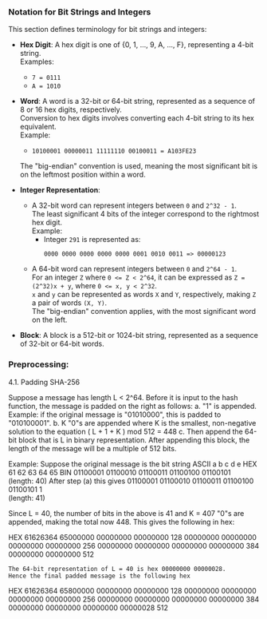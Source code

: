 ### Notation for Bit Strings and Integers

This section defines terminology for bit strings and integers:

- **Hex Digit**: A hex digit is one of {0, 1, ..., 9, A, ..., F}, representing a 4-bit string.  
  Examples:  
  - `7 = 0111`  
  - `A = 1010`

- **Word**: A word is a 32-bit or 64-bit string, represented as a sequence of 8 or 16 hex digits, respectively.  
  Conversion to hex digits involves converting each 4-bit string to its hex equivalent.  
  Example:  
  - `10100001 00000011 11111110 00100011 = A103FE23`

  The "big-endian" convention is used, meaning the most significant bit is on the leftmost position within a word.

- **Integer Representation**:  
  - A 32-bit word can represent integers between `0` and `2^32 - 1`.  
    The least significant 4 bits of the integer correspond to the rightmost hex digit.  
    Example:  
    - Integer `291` is represented as:  
      ```
      0000 0000 0000 0000 0000 0001 0010 0011 => 00000123
      ```
  - A 64-bit word can represent integers between `0` and `2^64 - 1`.  
    For an integer `Z` where `0 <= Z < 2^64`, it can be expressed as `Z = (2^32)x + y`, where `0 <= x, y < 2^32`.  
    `x` and `y` can be represented as words `X` and `Y`, respectively, making `Z` a pair of words `(X, Y)`.  
    The "big-endian" convention applies, with the most significant word on the left.

- **Block**: A block is a 512-bit or 1024-bit string, represented as a sequence of 32-bit or 64-bit words.

### Preprocessing:
4.1.  Padding SHA-256

Suppose a message has length L < 2^64. Before it is input to the
hash function, the message is padded on the right as follows:
a. "1" is appended.  Example: if the original message is "01010000",
   this is padded to "010100001".
b. K "0"s are appended where K is the smallest, non-negative solution
   to the equation
      ( L + 1 + K ) mod 512 = 448
c. Then append the 64-bit block that is L in binary representation.
   After appending this block, the length of the message will be a
   multiple of 512 bits.
   
Example: Suppose the original message is the bit string
ASCII   a  b  c  d  e
HEX     61 62 63 64 65
BIN     01100001 01100010 01100011 01100100
        01100101  
                                              (length: 40)
After step (a) this gives
        01100001 01100010 01100011 01100100 
        01100101 1  
                                              (length: 41)


Since L = 40, the number of bits in the above is 41 and K = 407
"0"s are appended, making the total now 448.  This gives the
following in hex:

HEX     61626364 65000000 00000000 00000000   128
        00000000 00000000 00000000 00000000   256
        00000000 00000000 00000000 00000000   384
        00000000 00000000                     512

    The 64-bit representation of L = 40 is hex 00000000 00000028.
    Hence the final padded message is the following hex

HEX     61626364 65800000 00000000 00000000   128
        00000000 00000000 00000000 00000000   256
        00000000 00000000 00000000 00000000   384
        00000000 00000000 00000000 00000028   512
